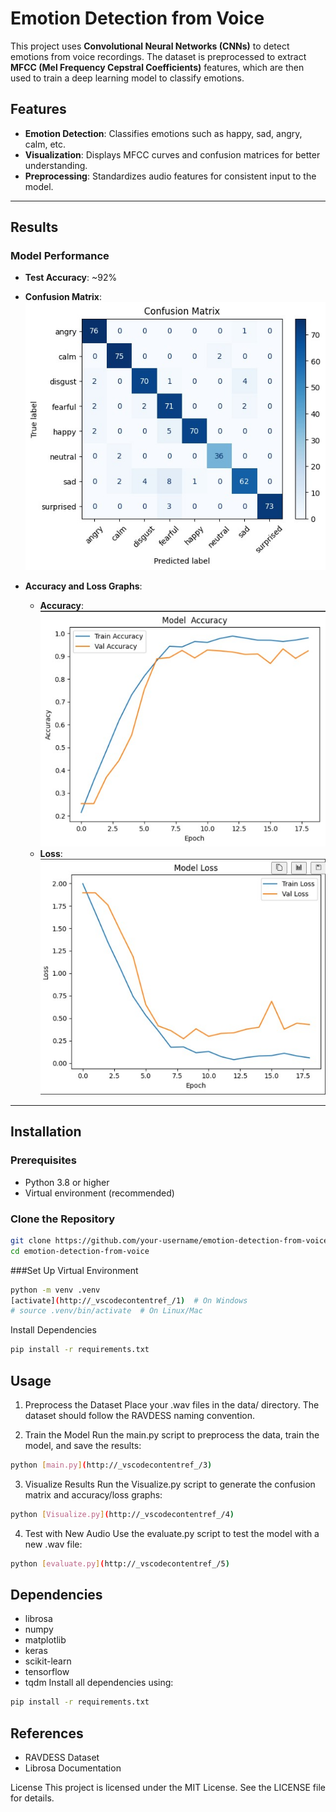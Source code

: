 # Emotion Detection from Voice

This project uses **Convolutional Neural Networks (CNNs)** to detect emotions from voice recordings. The dataset is preprocessed to extract **MFCC (Mel Frequency Cepstral Coefficients)** features, which are then used to train a deep learning model to classify emotions.

## Features
- **Emotion Detection**: Classifies emotions such as happy, sad, angry, calm, etc.
- **Visualization**: Displays MFCC curves and confusion matrices for better understanding.
- **Preprocessing**: Standardizes audio features for consistent input to the model.

---

## Results

### Model Performance
- **Test Accuracy**: ~92%
- **Confusion Matrix**:
  ![Confusion Matrix](results/confusion_graph.jpg)

- **Accuracy and Loss Graphs**:
  - **Accuracy**:
    ![Accuracy Graph](results/emotion_accuracy.jpg)
  - **Loss**:
    ![Loss Graph](results/emotion_loss.jpg)


---

## Installation

### Prerequisites
- Python 3.8 or higher
- Virtual environment (recommended)

### Clone the Repository
```bash
git clone https://github.com/your-username/emotion-detection-from-voice.git
cd emotion-detection-from-voice
```

###Set Up Virtual Environment
```bash
python -m venv .venv
[activate](http://_vscodecontentref_/1)  # On Windows
# source .venv/bin/activate  # On Linux/Mac
```
Install Dependencies
```bash
pip install -r requirements.txt
```

## Usage
1. Preprocess the Dataset
Place your .wav files in the data/ directory. The dataset should follow the RAVDESS naming convention.

2. Train the Model
Run the main.py script to preprocess the data, train the model, and save the results:

```bash
python [main.py](http://_vscodecontentref_/3)
```


3. Visualize Results
Run the Visualize.py script to generate the confusion matrix and accuracy/loss graphs:

```bash
python [Visualize.py](http://_vscodecontentref_/4)
```

4. Test with New Audio
Use the evaluate.py script to test the model with a new .wav file:

```bash
python [evaluate.py](http://_vscodecontentref_/5)
```


## Dependencies
- librosa
- numpy
- matplotlib
- keras
- scikit-learn
- tensorflow
- tqdm
Install all dependencies using:
```bash 
pip install -r requirements.txt
```

## References
-  RAVDESS Dataset
-  Librosa Documentation


License
This project is licensed under the MIT License. See the LICENSE file for details.